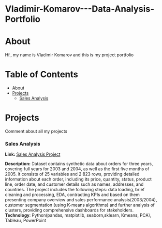 # Vladimir-Komarov---Data-Analysis-Portfolio

# About 

Hi!, my name is Vladimir Komarov and this is my project portfolio 


# Table of Contents
- [About](#section-1)
- [Projects](#section-2)
  - [Sales Analysis](#subsection-21)
<!-- The rest of your content goes here -->


# Projects
 Comment about all my projects 
### Sales Analysis

**Link:** [Sales Analysis Project](https://github.com/BuravV/Vladimir-Komarov---Data-Analysis-Portfolio/tree/main/Sales%20Analysis)

**Description:** Dataset contains synthetic data about orders for  three years, covering full years for 2003 and 2004, as well as the first five months of 2005. It consists of 25 variables and 2 823 rows, providing detailed information about each order, including its price, quantity, status, product line, order date, and customer details such as names, addresses, and countries. The project includes the following steps: data loading, brief cleaning and processing, EDA, contracting KPIs and based on them presenting company overview and sales performance analysis(2003/2004), customer segmentation (using K-means algorithms) and further analysis of clusters, providing comprehensive dashboards for stakeholders. 
**Technology**: Python(pandas, matplotlib, seaborn,sklearn, Kmeans, PCA), Tableau, PowerPoint  

